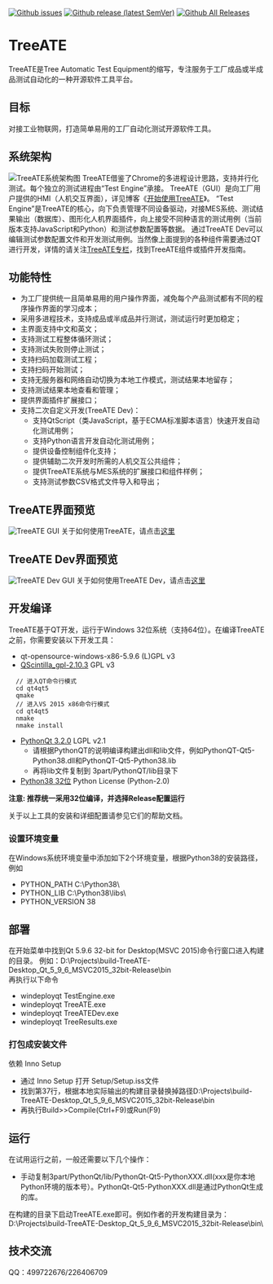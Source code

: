 [![Github issues](https://img.shields.io/github/issues/WilliamYinwei/TreeATE)](https://github.com/WilliamYinwei/TreeATE/issues)
[![Github release (latest SemVer)](https://img.shields.io/github/v/release/WilliamYinwei/TreeATE)](https://github.com/WilliamYinwei/TreeATE/releases/latest)
[![Github All Releases](https://img.shields.io/github/downloads/WilliamYinwei/TreeATE/total)](https://github.com/WilliamYinwei/TreeATE/releases)

# TreeATE
TreeATE是Tree Automatic Test Equipment的缩写，专注服务于工厂成品或半成品测试自动化的一种开源软件工具平台。

## 目标
对接工业物联网，打造简单易用的工厂自动化测试开源软件工具。

## 系统架构
![TreeATE系统架构图](https://raw.githubusercontent.com/WilliamYinwei/TreeATE/master/Doc/images/arch.png)
TreeATE借鉴了Chrome的多进程设计思路，支持并行化测试。每个独立的测试进程由“Test Engine”承接。 TreeATE（GUI）是向工厂用户提供的HMI（人机交互界面），详见博客《[开始使用TreeATE](https://blog.csdn.net/vivasoft/article/details/86063014)》。
“Test Engine”是TreeATE的核心，向下负责管理不同设备驱动，对接MES系统、测试结果输出（数据库）、图形化人机界面插件，向上接受不同种语言的测试用例（当前版本支持JavaScript和Python）和测试参数配置等数据。
通过TreeATE Dev可以编辑测试参数配置文件和开发测试用例。当然像上面提到的各种组件需要通过QT进行开发，详情的请关注[TreeATE专栏](https://blog.csdn.net/vivasoft/column/info/31202)，找到TreeATE组件或插件开发指南。

## 功能特性
* 为工厂提供统一且简单易用的用户操作界面，减免每个产品测试都有不同的程序操作界面的学习成本；
* 采用多进程技术，支持成品或半成品并行测试，测试运行时更加稳定；
* 主界面支持中文和英文；
* 支持测试工程整体循环测试；
* 支持测试失败则停止测试；
* 支持扫码加载测试工程；
* 支持扫码开始测试；
* 支持无服务器和网络自动切换为本地工作模式，测试结果本地留存；
* 支持测试结果本地查看和管理；
* 提供界面插件扩展接口；
* 支持二次自定义开发(TreeATE Dev)：
  * 支持QtScript（类JavaScript，基于ECMA标准脚本语言）快速开发自动化测试用例；
  * 支持Python语言开发自动化测试用例；
  * 提供设备控制组件化支持；
  * 提供辅助二次开发时所需的人机交互公共组件；
  * 提供TreeATE系统与MES系统的扩展接口和组件样例；
  * 支持测试参数CSV格式文件导入和导出；

TreeATE界面预览
-------------------------------------------------------------------------------
![TreeATE GUI](https://raw.githubusercontent.com/WilliamYinwei/TreeATE/master/Doc/images/TreeATE.png)
关于如何使用TreeATE，请点击[这里](https://github.com/WilliamYinwei/TreeATE/wiki/Start-TreeATE)

TreeATE Dev界面预览
-------------------------------------------------------------------------------
![TreeATE Dev GUI](https://raw.githubusercontent.com/WilliamYinwei/TreeATE/master/Doc/images/TreeATE%20Dev.png)
关于如何使用TreeATE Dev，请点击[这里](https://github.com/WilliamYinwei/TreeATE/wiki/TreeATE-Dev)

## 开发编译

TreeATE基于QT开发，运行于Windows 32位系统（支持64位）。在编译TreeATE之前，你需要安装以下开发工具：
* qt-opensource-windows-x86-5.9.6	(L)GPL v3
* [QScintilla_gpl-2.10.3](https://github.com/WilliamYinwei/qscintilla/releases/tag/v2.10.3) GPL v3
```
  // 进入QT命令行模式  
  cd qt4qt5
  qmake
  // 进入VS 2015 x86命令行模式
  cd qt4qt5
  nmake
  nmake install 
```
* [PythonQt 3.2.0](https://github.com/MeVisLab/pythonqt)	LGPL v2.1 
  - 请根据PythonQT的说明编译构建出dll和lib文件，例如PythonQT-Qt5-Python38.dll和PythonQT-Qt5-Python38.lib
  - 再将lib文件复制到 3part/PythonQT/lib目录下
* [Python38 32位](https://www.python.org/downloads/release/python-380/) Python License (Python-2.0)

**注意: 推荐统一采用32位编译，并选择Release配置运行**

关于以上工具的安装和详细配置请参见它们的帮助文档。

### 设置环境变量
在Windows系统环境变量中添加如下2个环境变量，根据Python38的安装路径，例如
* PYTHON_PATH  C:\Python38\
* PYTHON_LIB  C:\Python38\libs\
* PYTHON_VERSION  38

## 部署
在开始菜单中找到Qt 5.9.6 32-bit for Desktop(MSVC 2015)命令行窗口进入构建的目录。
例如：D:\Projects\build-TreeATE-Desktop_Qt_5_9_6_MSVC2015_32bit-Release\bin\
再执行以下命令
* windeployqt TestEngine.exe
* windeployqt TreeATE.exe
* windeployqt TreeATEDev.exe
* windeployqt TreeResults.exe

### 打包成安装文件
依赖 Inno Setup
* 通过 Inno Setup 打开 Setup/Setup.iss文件
* 找到第37行，根据本地实际输出的构建目录替换掉路径D:\Projects\build-TreeATE-Desktop_Qt_5_9_6_MSVC2015_32bit-Release\bin
* 再执行Build>>Compile(Ctrl+F9)或Run(F9)

运行
-------------------------------------------------------------------------------
在试用运行之前，一般还需要以下几个操作：
* 手动复制3part/PythonQt/lib/PythonQt-Qt5-PythonXXX.dll(xxx是你本地Python环境的版本号）。PythonQt-Qt5-PythonXXX.dll是通过PythonQt生成的库。

在构建的目录下启动TreeATE.exe即可。例如作者的开发构建目录为：
D:\Projects\build-TreeATE-Desktop_Qt_5_9_6_MSVC2015_32bit-Release\bin\

技术交流
-------------------------------------------------------------------------------
QQ：499722676/226406709
